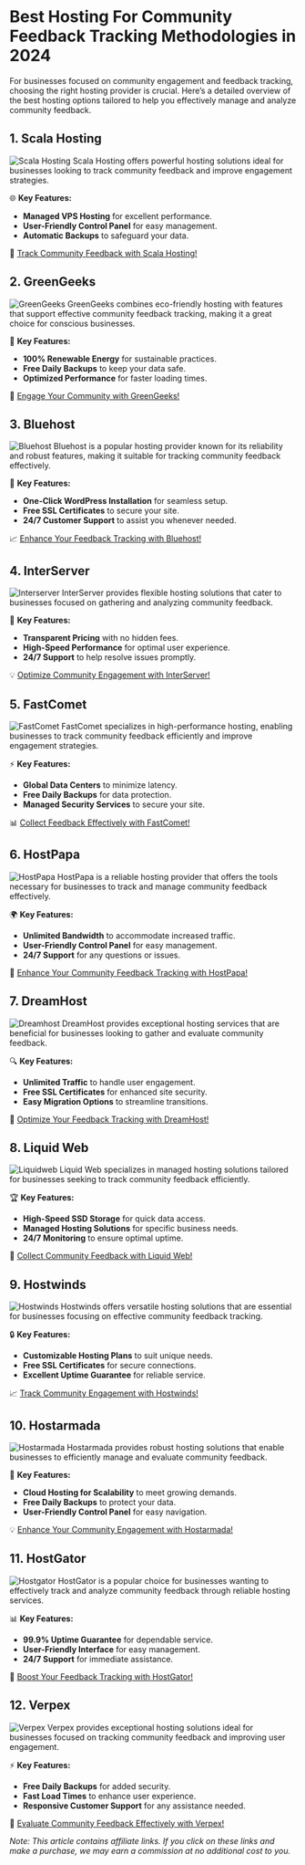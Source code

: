 # Best Hosting For Community Feedback Tracking Methodologies in 2024

For businesses focused on community engagement and feedback tracking, choosing the right hosting provider is crucial. Here’s a detailed overview of the best hosting options tailored to help you effectively manage and analyze community feedback.

## 1. **Scala Hosting**

![Scala Hosting](https://i.imgur.com/uJ5JIK3.png "Scala Web Hosting")
Scala Hosting offers powerful hosting solutions ideal for businesses looking to track community feedback and improve engagement strategies.

🌐 **Key Features:**
- **Managed VPS Hosting** for excellent performance.
- **User-Friendly Control Panel** for easy management.
- **Automatic Backups** to safeguard your data.

🔗 [Track Community Feedback with Scala Hosting!](https://snipitx.com/scala-jy)

## 2. **GreenGeeks**

![GreenGeeks](https://i.imgur.com/eEwuntu.jpg "GreenGeeks Hosting")
GreenGeeks combines eco-friendly hosting with features that support effective community feedback tracking, making it a great choice for conscious businesses.

🌿 **Key Features:**
- **100% Renewable Energy** for sustainable practices.
- **Free Daily Backups** to keep your data safe.
- **Optimized Performance** for faster loading times.

🍃 [Engage Your Community with GreenGeeks!](https://snipitx.com/greengeeks-jy)

## 3. **Bluehost**

![Bluehost](https://i.imgur.com/PasFF9E.jpeg "Bluehost Hosting")
Bluehost is a popular hosting provider known for its reliability and robust features, making it suitable for tracking community feedback effectively.

🚀 **Key Features:**
- **One-Click WordPress Installation** for seamless setup.
- **Free SSL Certificates** to secure your site.
- **24/7 Customer Support** to assist you whenever needed.

📈 [Enhance Your Feedback Tracking with Bluehost!](https://snipitx.com/bluehost-jy)

## 4. **InterServer**

![Interserver](https://i.imgur.com/OM5dOEW.jpeg "Interserver Hosting")
InterServer provides flexible hosting solutions that cater to businesses focused on gathering and analyzing community feedback.

🔑 **Key Features:**
- **Transparent Pricing** with no hidden fees.
- **High-Speed Performance** for optimal user experience.
- **24/7 Support** to help resolve issues promptly.

💡 [Optimize Community Engagement with InterServer!](https://snipitx.com/interserver-jy)

## 5. **FastComet**

![FastComet](https://i.imgur.com/7qgXuWp.png "FastComet Hosting")
FastComet specializes in high-performance hosting, enabling businesses to track community feedback efficiently and improve engagement strategies.

⚡ **Key Features:**
- **Global Data Centers** to minimize latency.
- **Free Daily Backups** for data protection.
- **Managed Security Services** to secure your site.

📊 [Collect Feedback Effectively with FastComet!](https://snipitx.com/fastcomet-jy)

## 6. **HostPapa**

![HostPapa](https://i.imgur.com/ouDTkvl.jpeg "HostPapa Hosting")
HostPapa is a reliable hosting provider that offers the tools necessary for businesses to track and manage community feedback effectively.

🌍 **Key Features:**
- **Unlimited Bandwidth** to accommodate increased traffic.
- **User-Friendly Control Panel** for easy management.
- **24/7 Support** for any questions or issues.

💼 [Enhance Your Community Feedback Tracking with HostPapa!](https://snipitx.com/hostpapa-jy)

## 7. **DreamHost**

![Dreamhost](https://i.imgur.com/rXIg8ip.jpeg "Dreamhost Hosting")
DreamHost provides exceptional hosting services that are beneficial for businesses looking to gather and evaluate community feedback.

🔍 **Key Features:**
- **Unlimited Traffic** to handle user engagement.
- **Free SSL Certificates** for enhanced site security.
- **Easy Migration Options** to streamline transitions.

🚀 [Optimize Your Feedback Tracking with DreamHost!](https://snipitx.com/dreamhost-jy)

## 8. **Liquid Web**

![Liquidweb](https://i.imgur.com/4IvT9SC.jpeg "Liquidweb Hosting")
Liquid Web specializes in managed hosting solutions tailored for businesses seeking to track community feedback efficiently.

🏆 **Key Features:**
- **High-Speed SSD Storage** for quick data access.
- **Managed Hosting Solutions** for specific business needs.
- **24/7 Monitoring** to ensure optimal uptime.

🔗 [Collect Community Feedback with Liquid Web!](https://snipitx.com/liquidweb-jy)

## 9. **Hostwinds**

![Hostwinds](https://i.imgur.com/53aSNXx.jpeg "Hostwinds Hosting")
Hostwinds offers versatile hosting solutions that are essential for businesses focusing on effective community feedback tracking.

🔒 **Key Features:**
- **Customizable Hosting Plans** to suit unique needs.
- **Free SSL Certificates** for secure connections.
- **Excellent Uptime Guarantee** for reliable service.

📈 [Track Community Engagement with Hostwinds!](https://snipitx.com/hostwinds-jy)

## 10. **Hostarmada**

![Hostarmada](https://i.imgur.com/KFbdf3o.jpeg "Hostarmada Hosting")
Hostarmada provides robust hosting solutions that enable businesses to efficiently manage and evaluate community feedback.

🌟 **Key Features:**
- **Cloud Hosting for Scalability** to meet growing demands.
- **Free Daily Backups** to protect your data.
- **User-Friendly Control Panel** for easy navigation.

💡 [Enhance Your Community Engagement with Hostarmada!](https://snipitx.com/hostarmada-jy)

## 11. **HostGator**

![Hostgator](https://i.imgur.com/BcVkH57.jpeg "Hostgator Hosting")
HostGator is a popular choice for businesses wanting to effectively track and analyze community feedback through reliable hosting services.

📊 **Key Features:**
- **99.9% Uptime Guarantee** for dependable service.
- **User-Friendly Interface** for easy management.
- **24/7 Support** for immediate assistance.

🔗 [Boost Your Feedback Tracking with HostGator!](https://snipitx.com/hostgator-jy)

## 12. **Verpex**

![Verpex](https://i.imgur.com/6x5LhiS.jpeg "Verpex Hosting")
Verpex provides exceptional hosting solutions ideal for businesses focused on tracking community feedback and improving user engagement.

⚡ **Key Features:**
- **Free Daily Backups** for added security.
- **Fast Load Times** to enhance user experience.
- **Responsive Customer Support** for any assistance needed.

🚀 [Evaluate Community Feedback Effectively with Verpex!](https://snipitx.com/verpex-jy)

*Note: This article contains affiliate links. If you click on these links and make a purchase, we may earn a commission at no additional cost to you.*
